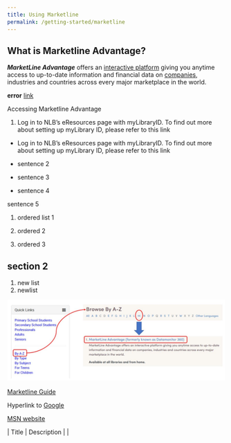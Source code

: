 ```yaml
---
title: Using Marketline
permalink: /getting-started/marketline
---
```

## What is Marketline Advantage?

***MarketLine Advantage*** offers an <u>interactive platform</u> giving you anytime access to up-to-date information and financial data on [companies](www.google.com), industries and countries across every major marketplace in the world.

**error** [link](www.google.com)

Accessing Marketline Advantage

1) Log in to NLB’s eResources page with myLibraryID. To find out more about setting up myLibrary ID, please refer to this link

* Log in to NLB’s eResources page with myLibraryID. To find out more about setting up myLibrary ID, please refer to this link

* sentence 2

* sentence 3
* sentence 4

sentence 5

1. ordered list 1
 
3. ordered 2
 
5. ordered 3

## section 2

1. new list
2. newlist


![Screenshot of e-resource](/images/getting-started/marketline/1-Accessing%20Marketline.JPG)

[Marketline Guide](/files/Marketline_r1.pdf)

Hyperlink to [Google](www.google.com)

[MSN website](www.msn.com)

<div>
	




| Title | Description | 
|